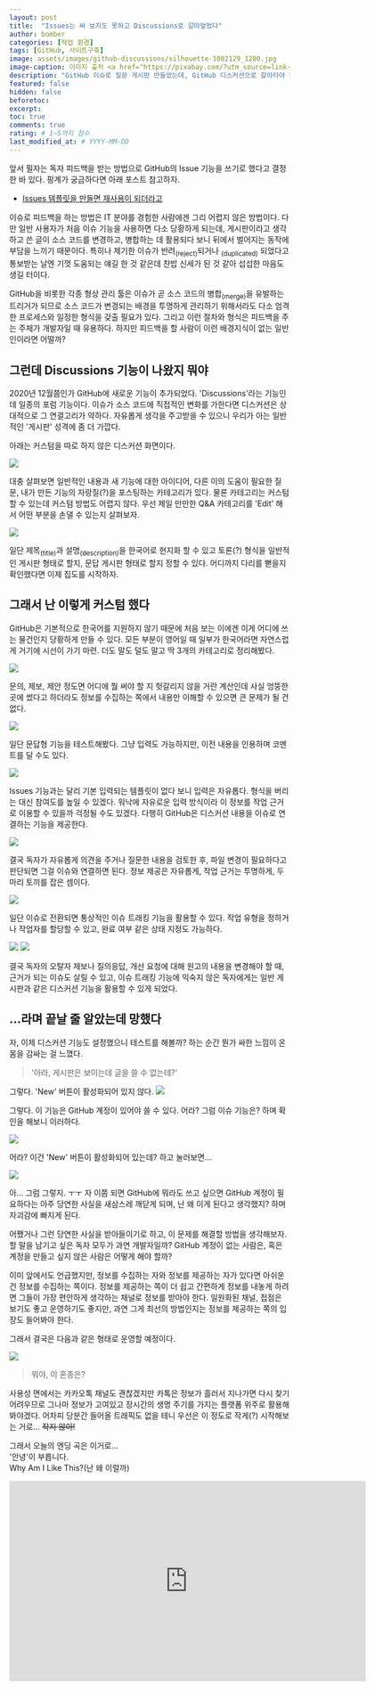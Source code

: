 ```yaml
---
layout: post
title:  "Issues는 써 보지도 못하고 Discussions로 갈아엎었다"
author: bomber
categories: [작업 환경]
tags: [GitHub, 사이트구축]
image: assets/images/github-discussions/silhouette-1082129_1280.jpg
image-caption: 이미지 출처 <a href="https://pixabay.com/?utm_source=link-attribution&amp;utm_medium=referral&amp;utm_campaign=image&amp;utm_content=1082129">Pixabay</a>
description: "GitHub 이슈로 질문 게시판 만들었는데, GitHub 디스커션으로 갈아타야 했던 썰"
featured: false
hidden: false
beforetoc: 
excerpt: 
toc: true
comments: true
rating: # 1~5까지 점수
last_modified_at: # YYYY-MM-DD
---
```


앞서 필자는 독자 피드백을 받는 방법으로 GitHub의 Issue 기능을 쓰기로 했다고 결정한 바 있다. 
핑계가 궁금하다면 아래 포스트 참고하자.

* <a href="{{ site.baseurl }}/-github-issue-templates/" target="_blank">Issues 템플릿을 만들면 재사용이 되더라고</a>

이슈로 피드백을 하는 방법은 IT 분야를 경험한 사람에겐 그리 어렵지 않은 방법이다. 다만 일반 사용자가 처음 이슈 기능을 사용하면 다소 당황하게 되는데, 게시판이라고 생각하고 쓴 글이 소스 코드를 변경하고, 병합하는 데 활용되다 보니 뒤에서 벌어지는 동작에 부담을 느끼기 때문이다. 
특히나 제기한 이슈가 반려<sub>(reject)</sub>되거나 <sub>(duplicated)</sub> 되었다고 통보받는 날엔 기껏 도움되는 얘길 한 것 같은데 찬밥 신세가 된 것 같아 섭섭한 마음도 생길 터이다. 

GitHub을 비롯한 각종 형상 관리 툴은 이슈가 곧 소스 코드의 병합<sub>(merge)</sub>을 유발하는 트리거가 되므로 소스 코드가 변경되는 배경을 투명하게 관리하기 위해서라도 다소 엄격한 프로세스와 일정한 형식을 갖출 필요가 있다. 그리고 이런 절차와 형식은 피드백을 주는 주체가 개발자일 때 유용하다. 하지만 피드백을 할 사람이 이런 배경지식이 없는 일반인이라면 어떨까? 

## 그런데 Discussions 기능이 나왔지 뭐야

2020년 12월쯤인가 GitHub에 새로운 기능이 추가되었다. 'Discussions'라는 기능인데 일종의 포럼 기능이다. 이슈가 소스 코드에 직접적인 변화를 가한다면 디스커션은 상대적으로 그 연결고리가 약하다. 자유롭게 생각을 주고받을 수 있으니 우리가 아는 일반적인 '게시판' 성격에 좀 더 가깝다. 

아래는 커스텀을 따로 하지 않은 디스커션 화면이다. 

<img class="shadow" src="{{ site.baseurl }}/assets/images/github-discussions/discussions.png" alter="discussions">

대충 살펴보면 일반적인 내용과 새 기능에 대한 아이디어, 다른 이의 도움이 필요한 질문, 내가 만든 기능의 자랑질(?)을 포스팅하는 카테고리가 있다. 물론 카테고리는 커스텀 할 수 있는데 커스텀 방법도 어렵지 않다. 우선 제일 만만한 Q&A 카테고리를 'Edit' 해서 어떤 부분을 손댈 수 있는지 살펴보자.  

<img class="shadow" src="{{ site.baseurl }}/assets/images/github-discussions/custom-000.png" alter="custom-000">

일단 제목<sub>(title)</sub>과 설명<sub>(description)</sub>을 한국어로 현지화 할 수 있고 토론(?) 형식을 일반적인 게시판 형태로 할지, 문답 게시판 형태로 할지 정할 수 있다. 어디까지 다리를 뻗을지 확인했다면 이제 집도를 시작하자. 

## 그래서 난 이렇게 커스텀 했다

GitHub은 기본적으로 한국어를 지원하지 않기 때문에 처음 보는 이에겐 이게 어디에 쓰는 물건인지 당황하게 만들 수 있다. 모든 부분이 영어일 때 일부가 한국어라면 자연스럽게 거기에 시선이 가기 마련. 더도 말도 덜도 말고 딱 3개의 카테고리로 정리해봤다. 

<img class="shadow" src="{{ site.baseurl }}/assets/images/github-discussions/custom-001.png" alter="custom-001">

문의, 제보, 제안 정도면 어디에 뭘 써야 할 지 헛갈리지 않을 거란 계산인데 사실 엉뚱한 곳에 썼다고 하더라도 정보를 수집하는 쪽에서 내용만 이해할 수 있으면 큰 문제가 될 건 없다. 

<img class="shadow" src="{{ site.baseurl }}/assets/images/github-discussions/custom-002.png" alter="custom-002">

일단 문답형 기능을 테스트해봤다. 그냥 입력도 가능하지만, 이전 내용을 인용하며 코멘트를 달 수도 있다. 

<img class="shadow" src="{{ site.baseurl }}/assets/images/github-discussions/custom-003.png" alter="custom-003">

Issues 기능과는 달리 기본 입력되는 템플릿이 없다 보니 입력은 자유롭다. 형식을 버리는 대신 참여도를 높일 수 있겠다. 워낙에 자유로운 입력 방식이라 이 정보를 작업 근거로 이용할 수 있을까 걱정될 수도 있겠다. 다행히 GitHub은 디스커션 내용을 이슈로 연결하는 기능을 제공한다.

<img class="shadow" src="{{ site.baseurl }}/assets/images/github-discussions/custom-004.png" alter="custom-004">

결국 독자가 자유롭게 의견을 주거나 질문한 내용을 검토한 후, 파일 변경이 필요하다고 판단되면 그걸 이슈와 연결하면 된다. 정보 제공은 자유롭게, 작업 근거는 투명하게, 두 마리 토끼를 잡은 셈이다.

<img class="shadow" src="{{ site.baseurl }}/assets/images/github-discussions/custom-005.png" alter="custom-005">

일단 이슈로 전환되면 통상적인 이슈 트래킹 기능을 활용할 수 있다. 작업 유형을 정하거나 작업자를 할당할 수 있고, 완료 여부 같은 상태 지정도 가능하다.

<img class="shadow" src="{{ site.baseurl }}/assets/images/github-discussions/custom-006.png" alter="custom-006">

<img class="shadow" src="{{ site.baseurl }}/assets/images/github-discussions/custom-007.png" alter="custom-007">

결국 독자의 오탈자 제보나 질의응답, 개선 요청에 대해 원고의 내용을 변경해야 할 때, 근거가 되는 이슈도 살릴 수 있고, 이슈 트래킹 기능에 익숙지 않은 독자에게는 일반 게시판과 같은 디스커션 기능을 활용할 수 있게 되었다. 

## ...라며 끝날 줄 알았는데 망했다

자, 이제 디스커션 기능도 설정했으니 테스트를 해볼까? 하는 순간 뭔가 싸한 느낌이 온몸을 감싸는 걸 느꼈다. 
<blockquote>'아라, 게시판은 보이는데 글을 쓸 수 없는데?'</blockquote>
그렇다. 'New' 버튼이 활성화되어 있지 않다.

<img class="shadow" src="{{ site.baseurl }}/assets/images/github-discussions/discussions-new.png" alter="discussions new">

그렇다. 이 기능은 GitHub 계정이 있어야 쓸 수 있다. 어라? 그럼 이슈 기능은? 하며 확인을 해보니 이러하다.

<img class="shadow" src="{{ site.baseurl }}/assets/images/github-issue-templates/issues-new.png" alter="issues new">

어라? 이건 'New' 버튼이 활성화되어 있는데? 하고 눌러보면... 

<img class="shadow" src="{{ site.baseurl }}/assets/images/github-issue-templates/issues-login.png" alter="issues login">

아... 그럼 그렇지. ㅜㅜ 자 이쯤 되면 GitHub에 뭐라도 쓰고 싶으면 GitHub 계정이 필요하다는 아주 당연한 사실을 새삼스레 깨닫게 되며, 난 왜 이게 된다고 생각했지? 하며 자괴감에 빠지게 된다.

어쨌거나 그런 당연한 사실을 받아들이기로 하고, 이 문제를 해결할 방법을 생각해보자. 할 말을 남기고 싶은 독자 모두가 과연 개발자일까? GitHub 계정이 없는 사람은, 혹은 계정을 만들고 싶지 않은 사람은 어떻게 해야 할까?

이미 앞에서도 언급했지만, 정보를 수집하는 자와 정보를 제공하는 자가 있다면 아쉬운 건 정보를 수집하는 쪽이다. 정보를 제공하는 쪽이 더 쉽고 간편하게 정보를 내놓게 하려면 그들이 가장 편안하게 생각하는 채널로 정보를 받아야 한다. 일원화된 채널, 접점은 보기도 좋고 운영하기도 좋지만, 과연 그게 최선의 방법인지는 정보를 제공하는 쪽의 입장도 들어봐야 한다. 

그래서 결국은 다음과 같은 형태로 운영할 예정이다.

<img class="shadow" src="{{ site.baseurl }}/assets/images/github-discussions/supports.png" alter="custom-003">

<blockquote>뭐야, 이 혼종은?</blockquote>

사용성 면에서는 카카오톡 채널도 괜찮겠지만 카톡은 정보가 흘러서 지나가면 다시 찾기 어려우므로 그나마 정보가 고여있고 장시간의 생명 주기를 가지는 플랫폼 위주로 활용해봐야겠다. 어차피 당분간 들어올 트래픽도 없을 테니 우선은 이 정도로 작게(?) 시작해보는 거로... <del>작지 않아!</del>

그래서 오늘의 엔딩 곡은 이거로...<br/>
'안녕'이 부릅니다. <br/>
Why Am I Like This?(난 왜 이럴까)

<div class="center"><iframe width="640" height="360" src="https://www.youtube.com/embed/4XzV7_JbLjE" title="YouTube video player" frameborder="0" allow="accelerometer; autoplay; clipboard-write; encrypted-media; gyroscope; picture-in-picture" allowfullscreen></iframe></div>